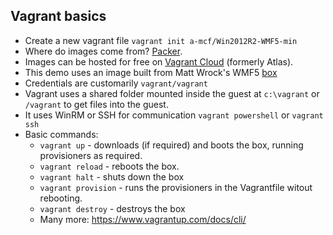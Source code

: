 ## Vagrant basics
- Create a new vagrant file `vagrant init a-mcf/Win2012R2-WMF5-min`
- Where do images come from? [Packer](https://www.packer.io/intro/index.html).
- Images can be hosted for free on [Vagrant Cloud]( https://vagrantcloud.com/) (formerly Atlas).
- This demo uses an image built from Matt Wrock's WMF5 [box](https://github.com/mwrock/packer-templates)
- Credentials are customarily `vagrant/vagrant`
- Vagrant uses a shared folder mounted inside the guest at `c:\vagrant` or `/vagrant` to get files into the guest.
- It uses WinRM or SSH for communication `vagrant powershell` or `vagrant ssh`
- Basic commands:
  - `vagrant up` - downloads (if required) and boots the box, running provisioners as required.
  - `vagrant reload` - reboots the box.
  - `vagrant halt` - shuts down the box
  - `vagrant provision` - runs the provisioners in the Vagrantfile witout rebooting.
  - `vagrant destroy` - destroys the box
  - Many more: https://www.vagrantup.com/docs/cli/